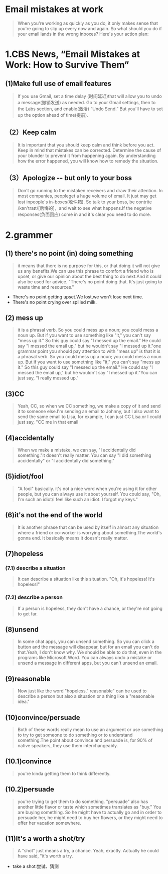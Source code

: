 # Email mistakes at work
> When you're working as quickly as you do, it only makes sense that you're going to slip up every now and again. So what should you do if your email lands in the wrong inboxes? Here's your action plan:

# 1.CBS News, “Email Mistakes at Work: How to Survive Them”
## (1)Make full use of email features  
> If you use Gmail, set a time delay (时间延迟)that will allow you to undo a message(撤销发送) as needed. Go to your Gmail settings, then to the Labs section, and enable(激活) “Undo Send.” But you'll have to set up the option ahead of time(提前).

## （2）Keep calm
> It is important that you should keep calm and think before you act. Keep in mind that mistakes can be corrected. Determine the cause of your blunder to prevent it from happening again. By understanding how the error happened, you will know how to remedy the situation. 

## （3）Apologize -- but only to your boss
> Don't go running to the mistaken receivers and draw their attention. In most companies, peopleget a huge volume of email. It just may get lost inpeople's in-boxes(收件箱). So talk to your boss, be contrite /kən'traɪt/[后悔的]，and wait to see what happens.If the negative responses(负面回应) come in and it's clear you need to do more.

# 2.grammer
## (1) there's no point (in) doing something
> it means that there is no purpose for this, or that doing it will not give us any benefits.We can use this phrase to comfort a friend who is upset, or give our opinion about the best thing to do next.And it could also be used for advice. "There's no point doing that. It's just going to waste time and resources."

- There's no point getting upset.We lost,we won't lose next time.
- There's no point crying over spilled milk.

## (2) mess up
> it is a phrasal verb. So you could mess up a noun; you could mess a noun up. But if you want to use something like "it," you can't say "mess up it." So this guy could say "I messed up the email." He could say "I messed the email up," but he wouldn't say "I messed up it."one grammar point you should pay attention to with "mess up" is that it is a phrasal verb. So you could mess up a noun; you could mess a noun up. But if you want to use something like "it," you can't say "mess up it." So this guy could say "I messed up the email." He could say "I messed the email up," but he wouldn't say "I messed up it."You can just say, "I really messed up."

## (3)CC
> Yeah, CC, so when we CC something, we make a copy of it and send it to someone else.I'm sending an email to Johnny, but I also want to send the same email to Lisa, for example, I can just CC Lisa.or I could just say, "CC me in that email

## (4)accidentally
> When we make a mistake, we can say, "I accidentally did something."it doesn't really matter. You can say "I did something accidentally" or "I accidentally did something."

## (5)idiot/fool
> "A fool" basically. it's not a nice word when you're using it for other people, but you can always use it about yourself. You could say, "Oh, I'm such an idiot/I feel like such an idiot. I forgot my keys."

## (6)it's not the end of the world
> It is another phrase that can be used by itself in almost any situation where a friend or co-worker is worrying about something.The world's gonna end. It basically means it doesn't really matter.

## (7)hopeless
### (7.1) describe a situation
> It can describe a situation like this situation. "Oh, it's hopeless! It's hopeless!" 

### (7.2) describe a person
> If a person is hopeless, they don't have a chance, or they're not going to get far.

## (8)unsend
> In some chat apps, you can unsend something. So you can click a button and the message will disappear, but for an email you can't do that.Yeah, I don't know why. We should be able to do that, even in the programs like Microsoft Word. You can always undo a mistake or unsend a message in different apps, but you can't unsend an email.

## (9)reasonable
> Now just like the word "hopeless," reasonable" can be used to describe a person but also a situation or a thing like a "reasonable idea."

## (10)convince/persuade
> Both of these words really mean to use an argument or use something to try to get someone to do something or to understand something.The point about convince and persuade is, for 90% of native speakers, they use them interchangeably.

## (10.1)convince
> you're kinda getting them to think differently.

## (10.2)persuade
> you're trying to get them to do something. "persuade" also has another little flavor or taste which sometimes translates as "buy." You are buying something. So he might have to actually go and in order to persuade her, he might need to buy her flowers, or they might need to offer her vacation somewhere.

## (11)It's a worth a shot/try
> A "shot" just means a try, a chance. Yeah, exactly. Actually he could have said, "it's worth a try.

- take a shot:尝试、猜测



















